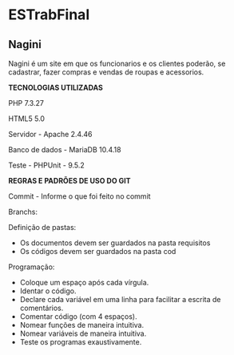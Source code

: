 # ESTrabFinal

## Nagini

Nagini é um site em que os funcionarios e os clientes poderão, se cadastrar, fazer compras e vendas de roupas e acessorios.

**TECNOLOGIAS UTILIZADAS**

PHP 7.3.27

HTML5 5.0

Servidor - Apache 2.4.46

Banco de dados - MariaDB 10.4.18

Teste - PHPUnit - 9.5.2


**REGRAS E PADRÕES DE USO DO GIT**

Commit - Informe o que foi feito no commit

Branchs:

Definição de pastas:
- Os documentos devem ser guardados na pasta requisitos
- Os códigos devem ser guardados na pasta cod

Programação: 
- Coloque um espaço após cada vírgula.
- Identar o código.
- Declare cada variável em uma linha para facilitar a escrita de comentários.
- Comentar código (com 4 espaços).
- Nomear funções de maneira intuitiva.
- Nomear variáveis de maneira intuitiva.
- Teste os programas exaustivamente.
